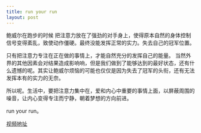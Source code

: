 ```yaml
---
title: run your run
layout: post
---
```


鲍威尔在跑步的时候 把注意力放在了强劲的对手身上，使得原本自然的身体控制信号变得紊乱，致使动作僵硬。最终没能发挥正常的实力。失去自己的冠军位置。

只有把注意力专注在正在做的事情上，才能自然充分的发挥自己的能量。
当然外界的其他因素会对结果造成影响响，但是我们做到了能够达到的最好状态，还有什么遗憾的呢。其实让鲍威尔烦恼的可能也仅仅是因为失去了冠军的头衔，还有无法发挥本有的实力的无奈。

所以呢。生活中，要把注意力集中在，爱和内心中重要的事情上面，以屏蔽周围的噪音，让内心变得专注而宁静，朝着梦想的方向前进。 
       
run your run。

[视频地址](http://v.youku.com/v_show/id_XNDc3ODk1NjA0.html)
